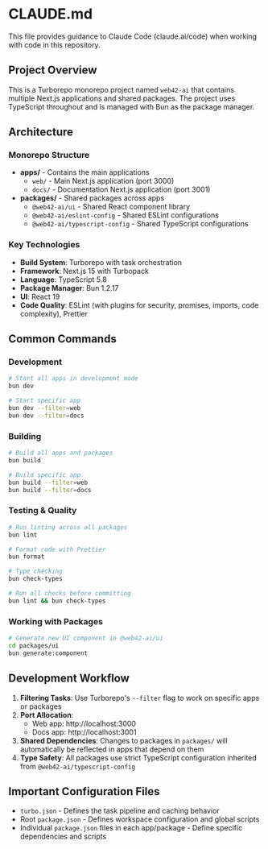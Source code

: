 # CLAUDE.md

This file provides guidance to Claude Code (claude.ai/code) when working with code in this repository.

## Project Overview

This is a Turborepo monorepo project named `web42-ai` that contains multiple Next.js applications and shared packages. The project uses TypeScript throughout and is managed with Bun as the package manager.

## Architecture

### Monorepo Structure

- **apps/** - Contains the main applications
  - `web/` - Main Next.js application (port 3000)
  - `docs/` - Documentation Next.js application (port 3001)
- **packages/** - Shared packages across apps
  - `@web42-ai/ui` - Shared React component library
  - `@web42-ai/eslint-config` - Shared ESLint configurations
  - `@web42-ai/typescript-config` - Shared TypeScript configurations

### Key Technologies

- **Build System**: Turborepo with task orchestration
- **Framework**: Next.js 15 with Turbopack
- **Language**: TypeScript 5.8
- **Package Manager**: Bun 1.2.17
- **UI**: React 19
- **Code Quality**: ESLint (with plugins for security, promises, imports, code complexity), Prettier

## Common Commands

### Development

```bash
# Start all apps in development mode
bun dev

# Start specific app
bun dev --filter=web
bun dev --filter=docs
```

### Building

```bash
# Build all apps and packages
bun build

# Build specific app
bun build --filter=web
bun build --filter=docs
```

### Testing & Quality

```bash
# Run linting across all packages
bun lint

# Format code with Prettier
bun format

# Type checking
bun check-types

# Run all checks before committing
bun lint && bun check-types
```

### Working with Packages

```bash
# Generate new UI component in @web42-ai/ui
cd packages/ui
bun generate:component
```

## Development Workflow

1. **Filtering Tasks**: Use Turborepo's `--filter` flag to work on specific apps or packages
2. **Port Allocation**:
   - Web app: http://localhost:3000
   - Docs app: http://localhost:3001
3. **Shared Dependencies**: Changes to packages in `packages/` will automatically be reflected in apps that depend on them
4. **Type Safety**: All packages use strict TypeScript configuration inherited from `@web42-ai/typescript-config`

## Important Configuration Files

- `turbo.json` - Defines the task pipeline and caching behavior
- Root `package.json` - Defines workspace configuration and global scripts
- Individual `package.json` files in each app/package - Define specific dependencies and scripts
